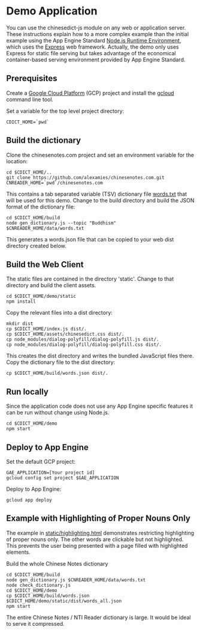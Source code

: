 # Demo Application
You can use the chinesedict-js module on any web or application server. These
instructions explain how to a more complex example than the initial example
using the App Engine Standard [Node.js Runtime
Environment](https://cloud.google.com/appengine/docs/standard/nodejs/runtime),
which uses the [Express](https://expressjs.com/) web framework. Actually, the
demo only uses Express for static file serving but takes advantage of the
economical container-based serving environment provided by App Engine Standard.

## Prerequisites
Create a [Google Cloud Platform](https://cloud.google.com/) (GCP)
project and install the [gcloud](https://cloud.google.com/sdk/gcloud/) command
line tool.

Set a variable for the top level project directory:
```
CDICT_HOME=`pwd`
```

## Build the dictionary
Clone the chinesenotes.com project and set an environment variable for the
location:
```
cd $CDICT_HOME/..
git clone https://github.com/alexamies/chinesenotes.com.git
CNREADER_HOME=`pwd`/chinesenotes.com
```

This contains a tab separated variable (TSV) dictionary file
[words.txt](https://github.com/alexamies/chinesenotes.com/blob/master/data/words.txt)
that will be used for this demo. Change to the build directory and build the
JSON format of the dictionary file:
```
cd $CDICT_HOME/build
node gen_dictionary.js --topic "Buddhism" $CNREADER_HOME/data/words.txt
```

This generates a words.json file that can be copied to your web dist
directory created below.

## Build the Web Client
The static files are contained in the directory 'static'. Change to that
directory and build the client assets.
```
cd $CDICT_HOME/demo/static
npm install
```

Copy the relevant files into a dist directory:
```
mkdir dist
cp $CDICT_HOME/index.js dist/.
cp $CDICT_HOME/assets/chinesedict.css dist/.
cp node_modules/dialog-polyfill/dialog-polyfill.js dist/.
cp node_modules/dialog-polyfill/dialog-polyfill.css dist/.
```

This creates the dist directory and writes the bundled JavaScript files there.
Copy the dictionary file to the dist directory:
```
cp $CDICT_HOME/build/words.json dist/.
```

## Run locally
Since the application code does not use any App Engine specific features it can
be run without change using Node.js.
```
cd $CDICT_HOME/demo
npm start
```

## Deploy to App Engine
Set the default GCP project:
```
GAE_APPLICATION=[Your project id]
gcloud config set project $GAE_APPLICATION
```

Deploy to App Engine:
```
gcloud app deploy
```

## Example with Highlighting of Proper Nouns Only
The example in [static/highlighting.html](static/highlighting.html) demonstrates
restricting highlighting of proper nouns only. The other words are clickable
but not highlighted. This prevents the user being presented with a page filled
with highlighted elements.

Build the whole Chinese Notes dictionary
```
cd $CDICT_HOME/build
node gen_dictionary.js $CNREADER_HOME/data/words.txt
node check_dictionary.js
cd $CDICT_HOME/demo
cp $CDICT_HOME/build/words.json $CDICT_HOME/demo/static/dist/words_all.json
npm start
```

The entire Chinese Notes / NTI Reader dictionary is large. It would be ideal to
serve it compressed.